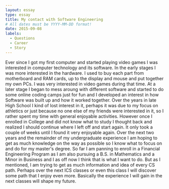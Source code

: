 ```yaml
---
layout: essay
type: essay
title: My contact with Software Engineering
# All dates must be YYYY-MM-DD format!
date: 2015-09-08
labels:
  - Questions
  - Career
  - Story
---
```

Ever since I got my first computer and started playing video games I was interested in computer technology and its software. 
In the early stages I was more interested in the hardware. I used to buy each part from motherboard and RAM cards,
up to the display and mouse and put together my own PCs. I was very interested in video games during that time. 
At a later stage I began to mess aroung with different software and started to do some online coding camps just for fun and I developed an interest in how Software was built up
and how it worked together. Over the years in late High School I kind of lost interest in it, perhaps it was due to my focus on athletics or just because no one else of my friends were interested in it, so I rather spent my time with general enjoyable activities.
However once I enrolled in College and did not know what to study I thought back and realized I should continue where I left off and start again. 
It only took a couple of weeks until I found it very enjoyable again. Over the next two years and the remainder of my undergraduate experience I am hoping to get as much knowledge on the way as possible so I know what to focus on and do for my master's degree. So far I am panning to enroll in a Financial Engineering Program as I am also pursuing a B.S. in Mathematics and a Minor in Business and I as off now I think that is what I want to do.
But as I mentioned, I am trying to get as much information and idea of every CS path. Perhaps over the next ICS classes or even this class I will discover some path that I enjoy even more. Basically the experience I will gain in the next classes will shape my future.
